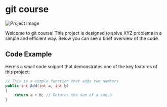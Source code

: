 # git course

![Project Image](https://via.placeholder.com/800x300.png?text=Project+Image)

Welcome to git course! This project is designed to solve XYZ problems in a simple and efficient way. Below you can see a brief overview of the code.

## Code Example

Here's a small code snippet that demonstrates one of the key features of this project:

```csharp
// This is a simple function that adds two numbers
public int Add(int a, int b) 
{
    return a + b; // Returns the sum of a and b
}

